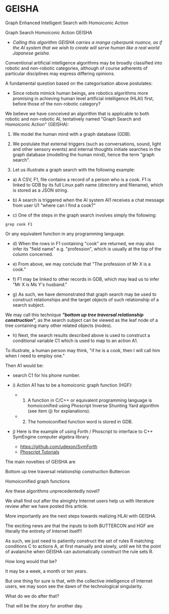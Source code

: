 # GEISHA
Graph Enhanced Intelligent Search with Homoiconic Action

Graph Search Homoiconic Action GEISHA

- _Calling this algorithm GEISHA carries a manga cyberpunk nuance, as if the AI system that we wish to create will serve human like a real world Japanese geisha._

Conventional artificial intelligence algorithms may be broadly classified into robotic and non-robotic categories, although of course adherents of particular disciplines may express differing opinions.

A fundamental question based on the categorisation above postulates:

- Since robots mimick human beings, are robotics algorithms more promising in achieving human level artificial intelligence (HLAI) first, before those of the non-robotic category?

We believe we have conceived an algorithm that is applicable to both robotic and non-robotic AI, tentatively named "Graph Search and Homoiconic Action" (GEISHA):

1) We model the human mind with a graph database (GDB).

2) We postulate that external triggers (such as conversations, sound, light and other sensory events) and internal thoughts initiate searches in the graph database (modelling the human mind), hence the term "graph search".

3) Let us illustrate a graph search with the following example:

- a) A CSV, F1, file contains a record of a person who is a cook. F1 is linked to GDB by its full Linux path name (directory and filename), which is stored as a JSON string.

- b) A search is triggered when the AI system AI1 receives a chat message from user U1 "where can I find a cook?"

- c) One of the steps in the graph search involves simply the following:
```
grep cook F1
```
Or any equivalent function in any programming language.

- d) When the rows in F1 containing "cook" are returned, we may also infer its "field name" e.g. "profession", which is usually at the top of the column concerned.

- e) From above, we may conclude that "The profession of Mr X is a cook."

- f) F1 may be linked to other records in GDB, which may lead us to infer "Mr X is Ms Y's husband."

- g) As such, we have demonstrated that graph search may be used to construct relationships and the target objects of such relationship of a search subject.

We may call this technique ___"bottom up tree traversal relationship construction"___, as the search subject can be viewed as the leaf node of a tree containing many other related objects (nodes).

- h) Next, the search results described above is used to construct a conditional variable C1 which is used to map to an action A1.

To illustrate, a human person may think, "if he is a cook, then I will call him when I need to employ one."

Then A1 would be:
  - search C1 for his phone number.


- i) Action A1 has to be a homoiconic graph function (HGF):
  - 1) A function in C/C++ or equivalent programming language is homoiconified using Phoscript Inverse Shunting Yard algorithm (see item (j) for explanations). 
  - 2) The homoiconified function word is stored in GDB.


- j) Here is the example of using Forth / Phoscript to interface to C++ SymEngine computer algebra library.
  - https://github.com/udexon/SymForth
  - [Phoscript Tutorials](https://github.com/udexon/Multiweb/blob/master/Phoscript_Tutorials.md) 




The main novelties of GEISHA are

Bottom up tree traversal relationship construction Buttercon

Homoiconified graph functions

Are these algorithms unprecedentedly novel? 

We shall find out after the almighty Internet users help us with literature review after we have posted this article.

More importantly are the next steps towards realizing HLAI with GEISHA.

The exciting news are that the inputs to both BUTTERCON and HGF are literally the entirety of Internet itself!!

As such, we just need to patiently construct the set of rules R matching conditions C to actions A, at first manually and slowly, until we hit the point of avalanche when GEISHA can automatically construct the rule sets R.

How long would that be?

It may be a week, a month or ten years.

But one thing for sure is that, with the collective intelligence of Internet users, we may soon see the dawn of the technological singularity.

What do we do after that?

That will be the story for another day.







 




